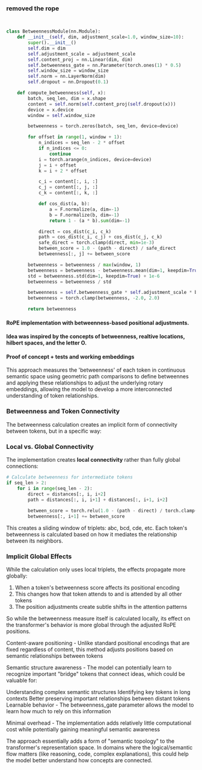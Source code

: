 ### removed the rope

```python


class BetweennessModule(nn.Module): 
    def __init__(self, dim, adjustment_scale=1.0, window_size=10):
        super().__init__()
        self.dim = dim
        self.adjustment_scale = adjustment_scale
        self.content_proj = nn.Linear(dim, dim)
        self.betweenness_gate = nn.Parameter(torch.ones(1) * 0.5)
        self.window_size = window_size
        self.norm = nn.LayerNorm(dim)
        self.dropout = nn.Dropout(0.1)

    def compute_betweenness(self, x):
        batch, seq_len, dim = x.shape
        content = self.norm(self.content_proj(self.dropout(x)))
        device = x.device
        window = self.window_size

        betweenness = torch.zeros(batch, seq_len, device=device)

        for offset in range(1, window + 1):
            n_indices = seq_len - 2 * offset
            if n_indices <= 0:
                continue
            i = torch.arange(n_indices, device=device)
            j = i + offset
            k = i + 2 * offset

            c_i = content[:, i, :]
            c_j = content[:, j, :]
            c_k = content[:, k, :]

            def cos_dist(a, b):
                a = F.normalize(a, dim=-1)
                b = F.normalize(b, dim=-1)
                return 1 - (a * b).sum(dim=-1)

            direct = cos_dist(c_i, c_k)
            path = cos_dist(c_i, c_j) + cos_dist(c_j, c_k)
            safe_direct = torch.clamp(direct, min=1e-3)
            between_score = 1.0 - (path - direct) / safe_direct
            betweenness[:, j] += between_score

        betweenness = betweenness / max(window, 1)
        betweenness = betweenness - betweenness.mean(dim=1, keepdim=True)
        std = betweenness.std(dim=1, keepdim=True) + 1e-6
        betweenness = betweenness / std

        betweenness = self.betweenness_gate * self.adjustment_scale * betweenness
        betweenness = torch.clamp(betweenness, -2.0, 2.0)

        return betweenness
```

#### RoPE implementation with betweenness-based positional adjustments. 
#### Idea was inspired by the concepts of betweenness, realtive locations, hilbert spaces, and the letter O.

#### Proof of concept + tests and working embeddings 
  
  This approach measures the 'betweenness' of each token in continuous semantic space using geometric path comparisons to define betweennes
  and applying these relationships to adjust the underlying rotary embeddings, allowing the model to  develop a more interconnected understanding of token 
  relationships.

### Betweenness and Token Connectivity

The betweenness calculation creates an implicit form of connectivity between tokens, but in a specific way:

### Local vs. Global Connectivity

The implementation creates **local connectivity** rather than fully global connections:

```python
# Calculate betweenness for intermediate tokens
if seq_len > 2:
    for i in range(seq_len - 2):
        direct = distances[:, i, i+2]
        path = distances[:, i, i+1] + distances[:, i+1, i+2]
        
        between_score = torch.relu(1.0 - (path - direct) / torch.clamp(direct, min=1e-6))
        betweenness[:, i+1] += between_score
```

This creates a sliding window of triplets: abc, bcd, cde, etc. Each token's betweenness is calculated based on how it mediates the relationship between its neighbors.

### Implicit Global Effects

While the calculation only uses local triplets, the effects propagate more globally:

1. When a token's betweenness score affects its positional encoding
2. This changes how that token attends to and is attended by all other tokens
3. The position adjustments create subtle shifts in the attention patterns

So while the betweenness measure itself is calculated locally, its effect on the transformer's behavior is more global through the adjusted RoPE positions.

Content-aware positioning - Unlike standard positional encodings that are fixed regardless of content, this method adjusts positions based on semantic relationships between tokens

Semantic structure awareness - The model can potentially learn to recognize important "bridge" tokens that connect ideas, which could be valuable for:

Understanding complex semantic structures
Identifying key tokens in long contexts
Better preserving important relationships between distant tokens
Learnable behavior - The betweenness_gate parameter allows the model to learn how much to rely on this information

Minimal overhead - The implementation adds relatively little computational cost while potentially gaining meaningful semantic awareness

The approach essentially adds a form of "semantic topology" to the transformer's representation space. In domains where the logical/semantic flow matters (like reasoning, code, complex explanations), this could help the model better understand how concepts are connected.
